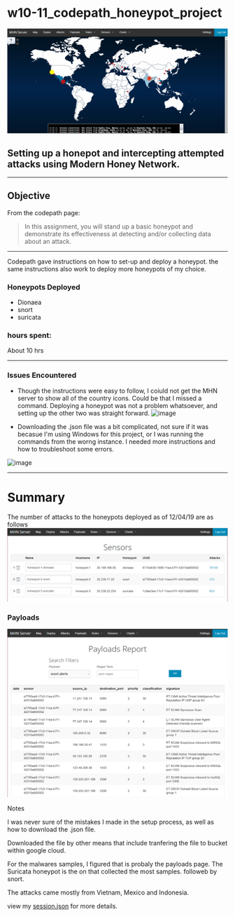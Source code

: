 # w10-11_codepath_honeypot_project
![gif](mhn_project_honeypots/honeypot_maps.gif)

## Setting up a honepot and intercepting attempted attacks using Modern Honey Network.

<hr>

## Objective
From the codepath page:

> In this assignment, you will stand up a basic honeypot and demonstrate its effectiveness at detecting and/or collecting data about an attack. 
<hr>

Codepath gave instructions on how to set-up and deploy a honeypot. the same instructions also work to deploy more honeypots of my choice. 

### Honeypots Deployed

* Dionaea
* snort
* suricata


### hours spent:
  About 10 hrs


<hr>


<b><h3>Issues Encountered</h3></b>
* Though the instructions were easy to follow, I coiuld not get the MHN server to show all of the country icons. Could be that I missed a command. Deploying a honeypot was not a problem whatsoever, and setting up the other two was straight forward.
![image](https://user-images.githubusercontent.com/42822276/70299097-c37e4b80-17a8-11ea-9b75-469201c56839.png)

* Downloading the .json file was a bit complicated, not sure if it was becasue I'm using Windows for this project, or I was running the commands from the worng instance. I needed more instructions and how to troubleshoot some errors.  

![image](https://user-images.githubusercontent.com/42822276/70299407-b01fb000-17a9-11ea-8a2d-40ad15893033.png)

<hr>

# Summary

The number of attacks to the honeypots deployed as of 12/04/19 are as follows
![image](mhn_project_honeypots/attacks.PNG)

### Payloads 

![image](mhn_project_honeypots/payloads.PNG)

Notes

I was never sure of the mistakes I made in the setup process, as well as how to download the .json file.


Downloaded the file by other means that include tranfering the file to bucket within google cloud.


For the malwares samples, I figured that is probaly the payloads page. The Suricata honeypot is the on that collected the most samples. followeb by snort.


The attacks came mostly from Vietnam, Mexico and Indonesia.

view my  [session.json](https://github.com/jacobfccrs/w10-11_codepath_honeypot_project/blob/master/session.json ".json file") for more details.
